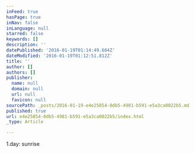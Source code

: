 ```yaml
---
inFeed: true
hasPage: true
inNav: false
inLanguage: null
starred: false
keywords: []
description: ''
datePublished: '2016-01-19T01:14:49.604Z'
dateModified: '2016-01-19T01:12:51.812Z'
title: ''
author: []
authors: []
publisher:
  name: null
  domain: null
  url: null
  favicon: null
sourcePath: _posts/2016-01-19-e4e25854-0db5-4981-b591-e5a3ca0022b5.md
published: true
url: e4e25854-0db5-4981-b591-e5a3ca0022b5/index.html
_type: Article

---
```

1.day: sunrise
